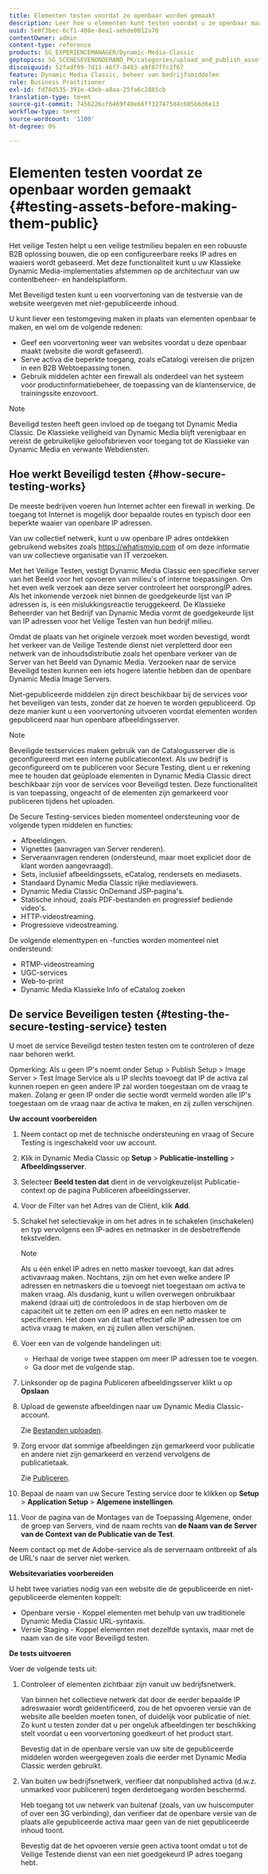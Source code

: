 ```yaml
---
title: Elementen testen voordat ze openbaar worden gemaakt
description: Leer hoe u elementen kunt testen voordat u ze openbaar maakt.
uuid: 5e8f3bec-6cf1-408e-8ea1-aebde0012a70
contentOwner: admin
content-type: reference
products: SG_EXPERIENCEMANAGER/Dynamic-Media-Classic
geptopics: SG_SCENESEVENONDEMAND_PK/categories/upload_and_publish_assets
discoiquuid: 52fadf99-7d11-46f7-8483-a9f87ffc2f67
feature: Dynamic Media Classic, beheer van bedrijfsmiddelen
role: Business Practitioner
exl-id: fd78d535-391e-43eb-a8aa-25fa6c2885cb
translation-type: tm+mt
source-git-commit: 7456226cf6469f40e66ff327475d4c605b6d6e13
workflow-type: tm+mt
source-wordcount: '1100'
ht-degree: 0%

---
```


# Elementen testen voordat ze openbaar worden gemaakt {#testing-assets-before-making-them-public}

Het veilige Testen helpt u een veilige testmilieu bepalen en een robuuste B2B oplossing bouwen, die op een configureerbare reeks IP adres en waaiers wordt gebaseerd. Met deze functionaliteit kunt u uw Klassieke Dynamic Media-implementaties afstemmen op de architectuur van uw contentbeheer- en handelsplatform.

Met Beveiligd testen kunt u een voorvertoning van de testversie van de website weergeven met niet-gepubliceerde inhoud.

U kunt liever een testomgeving maken in plaats van elementen openbaar te maken, en wel om de volgende redenen:

* Geef een voorvertoning weer van websites voordat u deze openbaar maakt (website die wordt gefaseerd).
* Serve activa die beperkte toegang, zoals eCatalogi vereisen die prijzen in een B2B Webtoepassing tonen.
* Gebruik middelen achter een firewall als onderdeel van het systeem voor productinformatiebeheer, de toepassing van de klantenservice, de trainingssite enzovoort.

>[!NOTE]
>
>Beveiligd testen heeft geen invloed op de toegang tot Dynamic Media Classic. De Klassieke veiligheid van Dynamic Media blijft verenigbaar en vereist de gebruikelijke geloofsbrieven voor toegang tot de Klassieke van Dynamic Media en verwante Webdiensten.

## Hoe werkt Beveiligd testen {#how-secure-testing-works}

De meeste bedrijven voeren hun Internet achter een firewall in werking. De toegang tot Internet is mogelijk door bepaalde routes en typisch door een beperkte waaier van openbare IP adressen.

Van uw collectief netwerk, kunt u uw openbare IP adres ontdekken gebruikend websites zoals https://whatismyip.com of om deze informatie van uw collectieve organisatie van IT verzoeken.

Met het Veilige Testen, vestigt Dynamic Media Classic een specifieke server van het Beeld voor het opvoeren van milieu&#39;s of interne toepassingen. Om het even welk verzoek aan deze server controleert het oorsprongIP adres. Als het inkomende verzoek niet binnen de goedgekeurde lijst van IP adressen is, is een mislukkingsreactie teruggekeerd. De Klassieke Beheerder van het Bedrijf van Dynamic Media vormt de goedgekeurde lijst van IP adressen voor het Veilige Testen van hun bedrijf milieu.

Omdat de plaats van het originele verzoek moet worden bevestigd, wordt het verkeer van de Veilige Testende dienst niet verpletterd door een netwerk van de inhoudsdistributie zoals het openbare verkeer van de Server van het Beeld van Dynamic Media. Verzoeken naar de service Beveiligd testen kunnen een iets hogere latentie hebben dan de openbare Dynamic Media Image Servers.

Niet-gepubliceerde middelen zijn direct beschikbaar bij de services voor het beveiligen van tests, zonder dat ze hoeven te worden gepubliceerd. Op deze manier kunt u een voorvertoning uitvoeren voordat elementen worden gepubliceerd naar hun openbare afbeeldingsserver.

>[!NOTE]
>
>Beveiligde testservices maken gebruik van de Catalogusserver die is geconfigureerd met een interne publicatiecontext. Als uw bedrijf is geconfigureerd om te publiceren voor Secure Testing, dient u er rekening mee te houden dat geüploade elementen in Dynamic Media Classic direct beschikbaar zijn voor de services voor Beveiligd testen. Deze functionaliteit is van toepassing, ongeacht of de elementen zijn gemarkeerd voor publiceren tijdens het uploaden.

De Secure Testing-services bieden momenteel ondersteuning voor de volgende typen middelen en functies:

<!-- 

Comment Type: remark
Last Modified By: unknown unknown 
Last Modified Date: 

<p>Added videos to list below 9/11/2012. Moved “Render Server requests” from unsupported to supported, listed below on 3/15/2016 as per email from Cynthia March 11, 2016)</p>

 -->

* Afbeeldingen.
* Vignettes (aanvragen van Server renderen).
* Serveraanvragen renderen (ondersteund, maar moet expliciet door de klant worden aangevraagd).
* Sets, inclusief afbeeldingssets, eCatalog, rendersets en mediasets.
* Standaard Dynamic Media Classic rijke mediaviewers.
* Dynamic Media Classic OnDemand JSP-pagina&#39;s.
* Statische inhoud, zoals PDF-bestanden en progressief bediende video&#39;s.
* HTTP-videostreaming.
* Progressieve videostreaming.

De volgende elementtypen en -functies worden momenteel niet ondersteund:

* RTMP-videostreaming
* UGC-services
* Web-to-print
* Dynamic Media Klassieke Info of eCatalog zoeken

## De service Beveiligen testen {#testing-the-secure-testing-service} testen

U moet de service Beveiligd testen testen testen om te controleren of deze naar behoren werkt.

Opmerking: Als u geen IP&#39;s noemt onder Setup > Publish Setup > Image Server > Test Image Service
als u IP slechts toevoegt dat IP de activa zal kunnen roepen en geen andere IP zal worden toegestaan om de vraag te maken. Zolang er geen IP onder die sectie wordt vermeld worden alle IP&#39;s toegestaan om de vraag naar de activa te maken, en zij zullen verschijnen.

**Uw account voorbereiden**

<!-- 

Comment Type: remark
Last Modified By: unknown unknown 
Last Modified Date: 

<p>RB: Rewrote entire steps under “Prepare your account” 9/10/2012</p>

 -->

1. Neem contact op met de technische ondersteuning en vraag of Secure Testing is ingeschakeld voor uw account.
1. Klik in Dynamic Media Classic op **Setup** > **Publicatie-instelling** > **Afbeeldingsserver**.
1. Selecteer **Beeld testen dat** dient in de vervolgkeuzelijst Publicatie-context op de pagina Publiceren afbeeldingsserver.
1. Voor de Filter van het Adres van de Cliënt, klik **Add**.
1. Schakel het selectievakje in om het adres in te schakelen (inschakelen) en typ vervolgens een IP-adres en netmasker in de desbetreffende tekstvelden.

   >[!NOTE]
   >
   >Als u één enkel IP adres en netto masker toevoegt, kan dat adres activavraag maken. Nochtans, zijn om het even welke andere IP adressen en netmaskers die u toevoegt niet toegestaan om activa te maken vraag. Als dusdanig, kunt u willen overwegen onbruikbaar makend (draai uit) de controledoos in de stap hierboven om de capaciteit uit te zetten om een IP adres en een netto masker te specificeren. Het doen van dit laat effectief *alle* IP adressen toe om activa vraag te maken, en zij zullen allen verschijnen.

1. Voer een van de volgende handelingen uit:
   * Herhaal de vorige twee stappen om meer IP adressen toe te voegen.
   * Ga door met de volgende stap.
1. Linksonder op de pagina Publiceren afbeeldingsserver klikt u op **Opslaan**
1. Upload de gewenste afbeeldingen naar uw Dynamic Media Classic-account.

   Zie [Bestanden uploaden](uploading-files.md#uploading_files).

1. Zorg ervoor dat sommige afbeeldingen zijn gemarkeerd voor publicatie en andere niet zijn gemarkeerd en verzend vervolgens de publicatietaak.

   Zie [Publiceren](publishing-files.md#publishing_files).

1. Bepaal de naam van uw Secure Testing service door te klikken op **Setup** > **Application Setup** > **Algemene instellingen**.
1. Voor de pagina van de Montages van de Toepassing Algemene, onder de groep van Servers, vind de naam rechts van **de Naam van de Server van de Context van de Publicatie van de Test**.

Neem contact op met de Adobe-service als de servernaam ontbreekt of als de URL&#39;s naar de server niet werken.

**Websitevariaties voorbereiden**

U hebt twee variaties nodig van een website die de gepubliceerde en niet-gepubliceerde elementen koppelt:

* Openbare versie - Koppel elementen met behulp van uw traditionele Dynamic Media Classic URL-syntaxis.
* Versie Staging - Koppel elementen met dezelfde syntaxis, maar met de naam van de site voor Beveiligd testen.

**De tests uitvoeren**

Voer de volgende tests uit:

1. Controleer of elementen zichtbaar zijn vanuit uw bedrijfsnetwerk.

   Van binnen het collectieve netwerk dat door de eerder bepaalde IP adreswaaier wordt geïdentificeerd, zou de het opvoeren versie van de website alle beelden moeten tonen, of duidelijk voor publicatie of niet. Zo kunt u testen zonder dat u per ongeluk afbeeldingen ter beschikking stelt voordat u een voorvertoning goedkeurt of het product start.

   Bevestig dat in de openbare versie van uw site de gepubliceerde middelen worden weergegeven zoals die eerder met Dynamic Media Classic werden gebruikt.

1. Van buiten uw bedrijfsnetwerk, verifieer dat nonpublished activa (d.w.z. unmarked voor publiceren) tegen derdetoegang worden beschermd.

   Heb toegang tot uw netwerk van buitenaf (zoals, van uw huiscomputer of over een 3G verbinding), dan verifieer dat de openbare versie van de plaats alle gepubliceerde activa maar geen van de niet gepubliceerde inhoud toont.

   Bevestig dat de het opvoeren versie geen activa toont omdat u tot de Veilige Testende dienst van een niet goedgekeurd IP adres toegang hebt.
